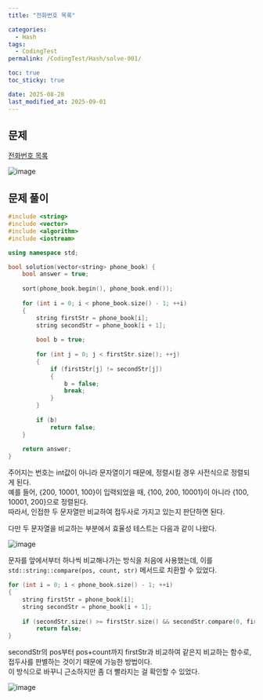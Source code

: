 ```yaml
---
title: "전화번호 목록"

categories:
  - Hash
tags:
  - CodingTest
permalink: /CodingTest/Hash/solve-001/

toc: true
toc_sticky: true

date: 2025-08-28
last_modified_at: 2025-09-01
---
```



## 문제

[전화번호 목록](https://school.programmers.co.kr/learn/courses/30/lessons/42577)

<img alt="image" src="https://github.com/user-attachments/assets/8f7e3984-2673-4f21-a3f0-638645cfc4a5" />

## 문제 풀이

```cpp
#include <string>
#include <vector>
#include <algorithm>
#include <iostream>

using namespace std;

bool solution(vector<string> phone_book) {
    bool answer = true;
    
    sort(phone_book.begin(), phone_book.end());
    
    for (int i = 0; i < phone_book.size() - 1; ++i)
    {
        string firstStr = phone_book[i];
        string secondStr = phone_book[i + 1];
        
        bool b = true;
        
        for (int j = 0; j < firstStr.size(); ++j)
        {
            if (firstStr[j] != secondStr[j])
            {
                b = false;
                break;
            }
        }
        
        if (b)
            return false;
    }
    
    return answer;
}
```

주어지는 번호는 int값이 아니라 문자열이기 때문에, 정렬시킬 경우 사전식으로 정렬되게 된다.\
예를 들어, {200, 10001, 100}이 입력되었을 때, {100, 200, 10001}이 아니라 {100, 10001, 200}으로 정렬된다.\
따라서, 인접한 두 문자열만 비교하여 접두사로 가지고 있는지 판단하면 된다.

다만 두 문자열을 비교하는 부분에서 효율성 테스트는 다음과 같이 나왔다.

<img alt="image" src="https://github.com/user-attachments/assets/8b18d66c-481a-467c-b832-6a177b69950e" />

문자를 앞에서부터 하나씩 비교해나가는 방식을 처음에 사용했는데, 이를 `std::string::compare(pos, count, str)` 메서드로 치환할 수 있었다.

```cpp
for (int i = 0; i < phone_book.size() - 1; ++i)
{
    string firstStr = phone_book[i];
    string secondStr = phone_book[i + 1];
    
    if (secondStr.size() >= firstStr.size() && secondStr.compare(0, firstStr.size(), firstStr) == 0)
        return false;
}
```

secondStr의 pos부터 pos+count까지 firstStr과 비교하여 같은지 비교하는 함수로, 접두사를 판별하는 것이기 때문에 가능한 방법이다.\
이 방식으로 바꾸니 근소하지만 좀 더 빨라지는 걸 확인할 수 있었다.

<img alt="image" src="https://github.com/user-attachments/assets/7c713908-c260-4a79-8a41-afaf0c6a79bb" />
